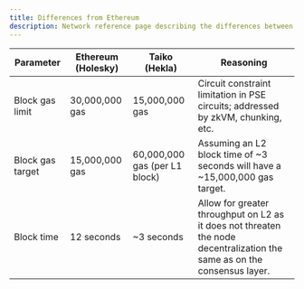 ```yaml
---
title: Differences from Ethereum
description: Network reference page describing the differences between Taiko and Ethereum.
---
```


| Parameter        | Ethereum (Holesky) | Taiko (Hekla)                 | Reasoning                                                                                                                |
| ---------------- | ------------------ | ----------------------------- | ------------------------------------------------------------------------------------------------------------------------ |
| Block gas limit  | 30,000,000 gas     | 15,000,000 gas                | Circuit constraint limitation in PSE circuits; addressed by zkVM, chunking, etc.                                         |
| Block gas target | 15,000,000 gas     | 60,000,000 gas (per L1 block) | Assuming an L2 block time of ~3 seconds will have a ~15,000,000 gas target.                                              |
| Block time       | 12 seconds         | ~3 seconds                    | Allow for greater throughput on L2 as it does not threaten the node decentralization the same as on the consensus layer. |
